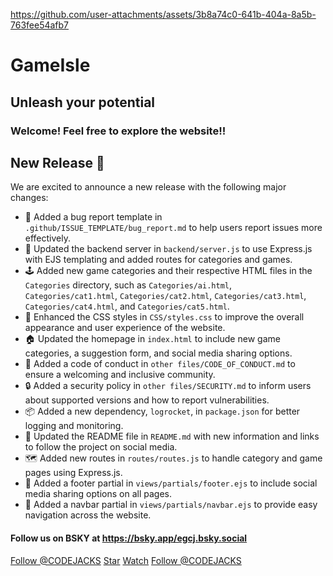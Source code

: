 https://github.com/user-attachments/assets/3b8a74c0-641b-404a-8a5b-763fee54afb7


# GameIsle
## Unleash your potential
### Welcome! Feel free to explore the website!!

## New Release 🚀
We are excited to announce a new release with the following major changes:

* 🐛 Added a bug report template in `.github/ISSUE_TEMPLATE/bug_report.md` to help users report issues more effectively.
* 🚀 Updated the backend server in `backend/server.js` to use Express.js with EJS templating and added routes for categories and games.
* 🕹️ Added new game categories and their respective HTML files in the `Categories` directory, such as `Categories/ai.html`, `Categories/cat1.html`, `Categories/cat2.html`, `Categories/cat3.html`, `Categories/cat4.html`, and `Categories/cat5.html`.
* 🎨 Enhanced the CSS styles in `CSS/styles.css` to improve the overall appearance and user experience of the website.
* 🏠 Updated the homepage in `index.html` to include new game categories, a suggestion form, and social media sharing options.
* 📜 Added a code of conduct in `other files/CODE_OF_CONDUCT.md` to ensure a welcoming and inclusive community.
* 🔒 Added a security policy in `other files/SECURITY.md` to inform users about supported versions and how to report vulnerabilities.
* 📦 Added a new dependency, `logrocket`, in `package.json` for better logging and monitoring.
* 📝 Updated the README file in `README.md` with new information and links to follow the project on social media.
* 🗺️ Added new routes in `routes/routes.js` to handle category and game pages using Express.js.
* 🦺 Added a footer partial in `views/partials/footer.ejs` to include social media sharing options on all pages.
* 🧭 Added a navbar partial in `views/partials/navbar.ejs` to provide easy navigation across the website.

#### Follow us on BSKY at https://bsky.app/egcj.bsky.social
<a class="github-button" href="https://github.com/CODEJACKS" data-color-scheme="no-preference: light; light: light; dark: dark;" data-size="large" aria-label="Follow @CODEJACKS on GitHub">Follow @CODEJACKS</a>
<a class="github-button" href="https://github.com/CODEJACKS/GameIsle" data-color-scheme="no-preference: light; light: light; dark: dark;" data-icon="octicon-star" data-size="large" aria-label="Star CODEJACKS/GameIsle on GitHub">Star</a>
<a class="github-button" href="https://github.com/CODEJACKS/GameIsle/subscription" data-color-scheme="no-preference: light; light: light; dark: dark;" data-icon="octicon-eye" data-size="large" aria-label="Watch CODEJACKS/GameIsle on GitHub">Watch</a>
<a class="github-button" href="https://github.com/CODEJACKS" data-color-scheme="no-preference: light; light: light; dark: dark;" data-size="large" aria-label="Follow @CODEJACKS on GitHub">Follow @CODEJACKS</a>
